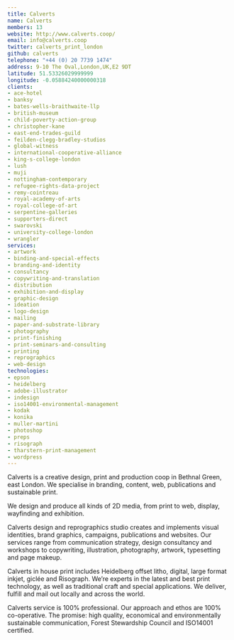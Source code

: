 ```yaml
---
title: Calverts
name: Calverts
members: 13
website: http://www.calverts.coop/
email: info@calverts.coop
twitter: calverts_print_london
github: calverts
telephone: "+44 (0) 20 7739 1474"
address: 9-10 The Oval,London,UK,E2 9DT
latitude: 51.53326029999999
longitude: -0.05884240000000318
clients:
- ace-hotel
- banksy
- bates-wells-braithwaite-llp
- british-museum
- child-poverty-action-group
- christopher-kane
- east-end-trades-guild
- feilden-clegg-bradley-studios
- global-witness
- international-cooperative-alliance
- king-s-college-london
- lush
- muji
- nottingham-contemporary
- refugee-rights-data-project
- remy-cointreau
- royal-academy-of-arts
- royal-college-of-art
- serpentine-galleries
- supporters-direct
- swarovski
- university-college-london
- wrangler
services:
- artwork
- binding-and-special-effects
- branding-and-identity
- consultancy
- copywriting-and-translation
- distribution
- exhibition-and-display
- graphic-design
- ideation
- logo-design
- mailing
- paper-and-substrate-library
- photography
- print-finishing
- print-seminars-and-consulting
- printing
- reprographics
- web-design
technologies:
- epson
- heidelberg
- adobe-illustrator
- indesign
- iso14001-environmental-management
- kodak
- konika
- muller-martini
- photoshop
- preps
- risograph
- tharstern-print-management
- wordpress
---
```


Calverts is a creative design, print and production coop in Bethnal Green, east London. We specialise in branding, content, web, publications and sustainable print.

We design and produce all kinds of 2D media, from print to web, display, wayfinding and exhibition.

Calverts design and reprographics studio creates and implements visual identities, brand graphics, campaigns, publications and websites. Our services range from communication strategy, design consultancy and workshops to copywriting, illustration, photography, artwork, typesetting and page makeup.  

Calverts in house print includes Heidelberg offset litho, digital, large format inkjet, giclée and Risograph. We’re experts in the latest and best print technology, as well as traditional craft and special applications. We deliver, fulfill and mail out locally and across the world.

Calverts service is 100% professional. Our approach and ethos are 100% co-operative. The promise: high quality, economical and environmentally sustainable communication, Forest Stewardship Council and ISO14001 certified.